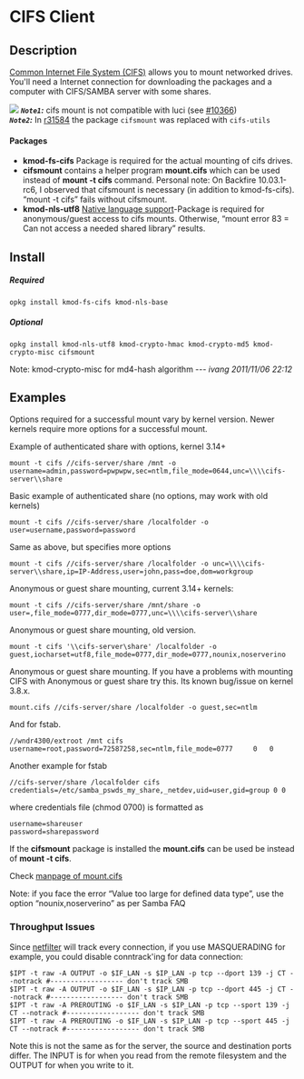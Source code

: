 # CIFS Client

## Description

[Common Internet File System (CIFS)](https://en.wikipedia.org/wiki/Server%20Message%20Block "https://en.wikipedia.org/wiki/Server Message Block") allows you to mount networked drives. You'll need a Internet connection for downloading the packages and a computer with CIFS/SAMBA server with some shares.

![](/_media/meta/icons/tango/dialog-information.png) ***`Note1`:*** cifs mount is not compatible with luci (see [#10366](https://dev.openwrt.org/ticket/10366 "https://dev.openwrt.org/ticket/10366"))  
***`Note2`:*** In [r31584](https://dev.openwrt.org/changeset/31584 "https://dev.openwrt.org/changeset/31584") the package `cifsmount` was replaced with `cifs-utils`

#### Packages

- **kmod-fs-cifs** Package is required for the actual mounting of cifs drives.
- **cifsmount** contains a helper program **mount.cifs** which can be used instead of **mount -t cifs** command. Personal note: On Backfire 10.03.1-rc6, I observed that cifsmount is necessary (in addition to kmod-fs-cifs). “mount -t cifs” fails without cifsmount.
- **kmod-nls-utf8** [Native language support](https://en.wikipedia.org/wiki/Native%20language%20support "https://en.wikipedia.org/wiki/Native language support")-Package is required for anonymous/guest access to cifs mounts. Otherwise, “mount error 83 = Can not access a needed shared library” results.

## Install

##### Required

```
opkg install kmod-fs-cifs kmod-nls-base
```

##### Optional

```
opkg install kmod-nls-utf8 kmod-crypto-hmac kmod-crypto-md5 kmod-crypto-misc cifsmount
```

Note: kmod-crypto-misc for md4-hash algorithm --- *ivang 2011/11/06 22:12*

## Examples

Options required for a successful mount vary by kernel version. Newer kernels require more options for a successful mount.

Example of authenticated share with options, kernel 3.14+

```
mount -t cifs //cifs-server/share /mnt -o username=admin,password=pwpwpw,sec=ntlm,file_mode=0644,unc=\\\\cifs-server\\share
```

Basic example of authenticated share (no options, may work with old kernels)

```
mount -t cifs //cifs-server/share /localfolder -o user=username,password=password
```

Same as above, but specifies more options

```
mount -t cifs //cifs-server/share /localfolder -o unc=\\\\cifs-server\\share,ip=IP-Address,user=john,pass=doe,dom=workgroup
```

Anonymous or guest share mounting, current 3.14+ kernels:

```
mount -t cifs //cifs-server/share /mnt/share -o user=,file_mode=0777,dir_mode=0777,unc=\\\\cifs-server\\share
```

Anonymous or guest share mounting, old version.

```
mount -t cifs '\\cifs-server\share' /localfolder -o guest,iocharset=utf8,file_mode=0777,dir_mode=0777,nounix,noserverino
```

Anonymous or guest share mounting. If you have a problems with mounting CIFS with Anonymous or guest share try this. Its known bug/issue on kernel 3.8.x.

```
mount.cifs //cifs-server/share /localfolder -o guest,sec=ntlm
```

And for fstab.

```
//wndr4300/extroot /mnt cifs username=root,password=72587258,sec=ntlm,file_mode=0777	 0	 0
```

Another example for fstab

```
//cifs-server/share /localfolder cifs credentials=/etc/samba_pswds_my_share,_netdev,uid=user,gid=group 0 0
```

where credentials file (chmod 0700) is formatted as

```
username=shareuser
password=sharepassword
```

If the **cifsmount** package is installed the **mount.cifs** can be used be instead of **mount -t cifs**.

Check [manpage of mount.cifs](http://linux.die.net/man/8/mount.cifs "http://linux.die.net/man/8/mount.cifs")

Note: if you face the error “Value too large for defined data type”, use the option “nounix,noserverino” as per Samba FAQ

### Throughput Issues

Since [netfilter](/docs/guide-user/firewall/netfilter-iptables/netfilter "docs:guide-user:firewall:netfilter-iptables:netfilter") will track every connection, if you use MASQUERADING for example, you could disable conntrack'ing for data connection:

```
$IPT -t raw -A OUTPUT -o $IF_LAN -s $IP_LAN -p tcp --dport 139 -j CT --notrack #------------------ don't track SMB
$IPT -t raw -A OUTPUT -o $IF_LAN -s $IP_LAN -p tcp --dport 445 -j CT --notrack #------------------ don't track SMB
$IPT -t raw -A PREROUTING -o $IF_LAN -s $IP_LAN -p tcp --sport 139 -j CT --notrack #------------------ don't track SMB
$IPT -t raw -A PREROUTING -o $IF_LAN -s $IP_LAN -p tcp --sport 445 -j CT --notrack #------------------ don't track SMB
```

Note this is not the same as for the server, the source and destination ports differ. The INPUT is for when you read from the remote filesystem and the OUTPUT for when you write to it.
